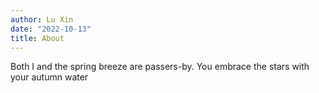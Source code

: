```yaml
---
author: Lu Xin
date: "2022-10-13"
title: About
---
```

Both I and the spring breeze are passers-by. You embrace the stars with your autumn water
